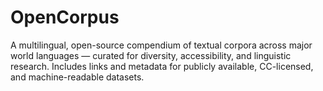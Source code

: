 # OpenCorpus
A multilingual, open-source compendium of textual corpora across major world languages — curated for diversity, accessibility, and linguistic research. Includes links and metadata for publicly available, CC-licensed, and machine-readable datasets.

<!--
keywords: multilingual, open-source, research, resource, dictionaries, open, directory, corpus, linguistics, machine-readable, NLP, natural-language-processing
-->
